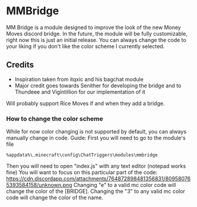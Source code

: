 # MMBridge
MM Bridge is a module designed to improve the look of the new Money Moves discord bridge.
In the future, the module will be fully customizable, right now this is just an initial release. You can always change the code to your liking if you don't like the color scheme I currently selected.
## Credits
- Inspiration taken from itqxic and his bagchat module
- Major credit goes towards Senither for developing the bridge and to Thundeee and Vigintillion for our implementation of it

Will probably support Rice Moves if and when they add a bridge.

### How to change the color scheme
While for now color changing is not supported by default, you can always manually change in code.
Guide:
First you will need to go to the module's file
```
%appdata%\.minecraft\config\ChatTriggers\modules\mmbridge
```
Then you will need to open "index.js" with any text editor (notepad works fine)
You will want to focus on this particular part of the code:
https://cdn.discordapp.com/attachments/764872898481356831/809580765393584158/unknown.png
Changing "e" to a valid mc color code will change the color of the [BRIDGE]. Changing the "3" to any valid mc color code will change the color of the name.

